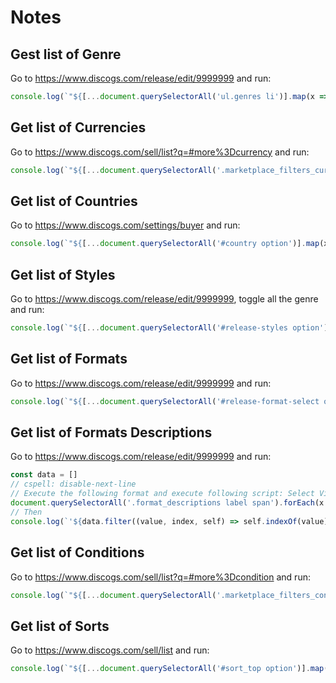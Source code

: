 # Notes

## Gest list of Genre

Go to <https://www.discogs.com/release/edit/9999999> and run:

```js
console.log(`"${[...document.querySelectorAll('ul.genres li')].map(x => x.textContent).sort().join('" | "')}"`)
```

## Get list of Currencies

Go to <https://www.discogs.com/sell/list?q=#more%3Dcurrency> and run:

```js
console.log(`"${[...document.querySelectorAll('.marketplace_filters_currency a')].map(x => new URLSearchParams(x.href).get('currency')).sort().join('" | "')}"`)
```

## Get list of Countries

Go to <https://www.discogs.com/settings/buyer> and run:

```js
console.log(`"${[...document.querySelectorAll('#country option')].map(x => x.textContent).sort().join('" | "')}"`) 
```

## Get list of Styles

Go to <https://www.discogs.com/release/edit/9999999>, toggle all the genre and run:

```js
console.log(`"${[...document.querySelectorAll('#release-styles option')].map(x => x.textContent).sort().join('" | "')}"`) 
```

## Get list of Formats

Go to <https://www.discogs.com/release/edit/9999999> and run:

```js
console.log(`"${[...document.querySelectorAll('#release-format-select option')].map(x => x.textContent).sort().join('" | "')}"`)
```

## Get list of Formats Descriptions

Go to <https://www.discogs.com/release/edit/9999999> and run:

```js
const data = []
// cspell: disable-next-line
// Execute the following format and execute following script: Select Vinyl Format, Pathé Disc, Edison Disc, Cylinder, CD, CDV, DVD, HD DVD, Blu-Ray, Ultra HD Blu-Ray, SACD, 4-Track Cartridge, Cassette, DC-International, Reel-to-reel, Sabamobil, Betacam, Film Reel, HitClips, Laserdisc, SelectaVision
document.querySelectorAll('.format_descriptions label span').forEach(x => data.push(x.textContent))
// Then
console.log(`'${data.filter((value, index, self) => self.indexOf(value) === index).sort().join("' | '")}'`)
```

## Get list of Conditions

Go to <https://www.discogs.com/sell/list?q=#more%3Dcondition> and run:

```js
console.log(`"${[...document.querySelectorAll('.marketplace_filters_condition a')].map(x => new URLSearchParams(x.href).get('condition')).sort().join('" | "')}"`)
```

## Get list of Sorts

Go to <https://www.discogs.com/sell/list> and run:

```js
console.log(`"${[...document.querySelectorAll('#sort_top option')].map(x => x.textContent).sort().join('" | "')}"`)
```
